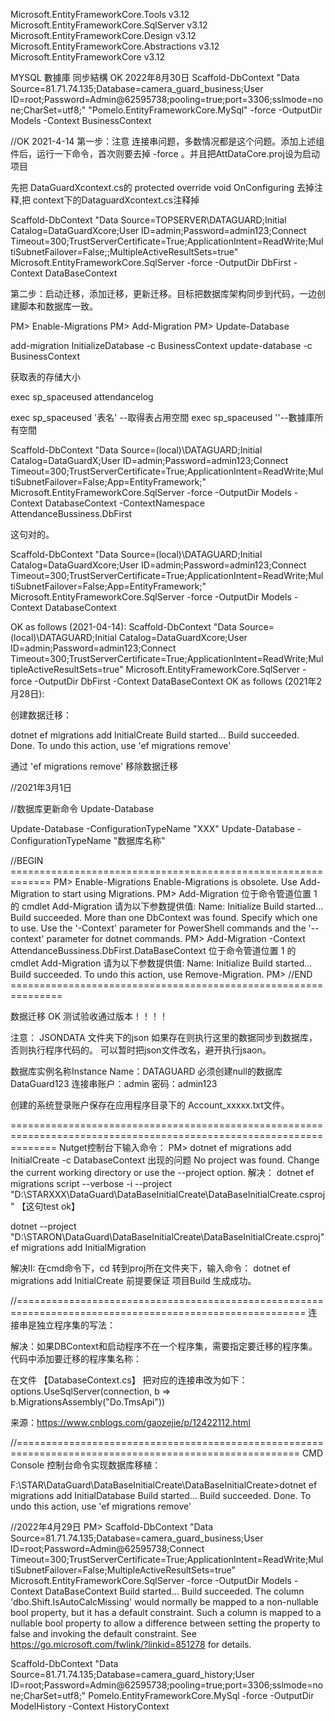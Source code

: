 ﻿Microsoft.EntityFrameworkCore.Tools  v3.12
Microsoft.EntityFrameworkCore.SqlServer v3.12
Microsoft.EntityFrameworkCore.Design v3.12
Microsoft.EntityFrameworkCore.Abstractions v3.12
Microsoft.EntityFrameworkCore v3.12


MYSQL 數據庫 同步結構
OK 2022年8月30日
Scaffold-DbContext "Data Source=81.71.74.135;Database=camera_guard_business;User ID=root;Password=Admin@62595738;pooling=true;port=3306;sslmode=none;CharSet=utf8;"  "Pomelo.EntityFrameworkCore.MySql" -force -OutputDir Models -Context BusinessContext

//OK 2021-4-14
第一步：注意 连接串问题，多数情况都是这个问题。添加上述组件后，运行一下命令，首次则要去掉 -force 。并且把AttDataCore.proj设为启动项目

先把 DataGuardXcontext.cs的 protected override void OnConfiguring 去掉注释,把 context下的DataguardXcontext.cs注释掉
 

Scaffold-DbContext "Data Source=TOPSERVER\DATAGUARD;Initial Catalog=DataGuardXcore;User ID=admin;Password=admin123;Connect Timeout=300;TrustServerCertificate=True;ApplicationIntent=ReadWrite;MultiSubnetFailover=False;;MultipleActiveResultSets=true" Microsoft.EntityFrameworkCore.SqlServer -force -OutputDir DbFirst -Context DataBaseContext

 
第二步：启动迁移，添加迁移，更新迁移。目标把数据库架构同步到代码，一边创建脚本和数据库一致。

PM> Enable-Migrations 
PM> Add-Migration
PM> Update-Database

 add-migration InitializeDatabase -c BusinessContext
 update-database -c BusinessContext


获取表的存储大小

exec sp_spaceused  attendancelog



exec sp_spaceused '表名' --取得表占用空間 
exec sp_spaceused ''--數據庫所有空間 














Scaffold-DbContext "Data Source=(local)\DATAGUARD;Initial Catalog=DataGuardX;User ID=admin;Password=admin123;Connect Timeout=300;TrustServerCertificate=True;ApplicationIntent=ReadWrite;MultiSubnetFailover=False;App=EntityFramework;" Microsoft.EntityFrameworkCore.SqlServer -force -OutputDir Models -Context DatabaseContext -ContextNamespace AttendanceBussiness.DbFirst

这句对的。

Scaffold-DbContext "Data Source=(local)\DATAGUARD;Initial Catalog=DataGuardXcore;User ID=admin;Password=admin123;Connect Timeout=300;TrustServerCertificate=True;ApplicationIntent=ReadWrite;MultiSubnetFailover=False;App=EntityFramework;" Microsoft.EntityFrameworkCore.SqlServer -force -OutputDir Models -Context DatabaseContext

OK as follows (2021-04-14):
Scaffold-DbContext "Data Source=(local)\\DATAGUARD;Initial Catalog=DataGuardXcore;User ID=admin;Password=admin123;Connect Timeout=300;TrustServerCertificate=True;ApplicationIntent=ReadWrite;MultipleActiveResultSets=true" Microsoft.EntityFrameworkCore.SqlServer -force -OutputDir DbFirst -Context DataBaseContext
OK as follows (2021年2月28日):

创建数据迁移：

dotnet ef migrations add InitialCreate
Build started...
Build succeeded.
Done. To undo this action, use 'ef migrations remove'

通过  'ef migrations remove' 移除数据迁移

//2021年3月1日

//数据库更新命令
Update-Database

Update-Database -ConfigurationTypeName "XXX"
Update-Database -ConfigurationTypeName  "数据库名称"

//BEGIN =============================================================
PM> Enable-Migrations
Enable-Migrations is obsolete. Use Add-Migration to start using Migrations.
PM> Add-Migration
位于命令管道位置 1 的 cmdlet Add-Migration
请为以下参数提供值:
Name: Initialize
Build started...
Build succeeded.
More than one DbContext was found. Specify which one to use. Use the '-Context' parameter for PowerShell commands and the '--context' parameter for dotnet commands.
PM> Add-Migration -Context AttendanceBussiness.DbFirst.DataBaseContext
位于命令管道位置 1 的 cmdlet Add-Migration
请为以下参数提供值:
Name: Initialize
Build started...
Build succeeded.
To undo this action, use Remove-Migration.
PM>
//END ===============================================================


数据迁移 OK 测试验收通过版本！！！！ 


注意：
JSONDATA 文件夹下的json 如果存在则执行这里的数据同步到数据库，否则执行程序代码的。
可以暂时把json文件改名，避开执行jsaon。

数据库实例名称Instance Name：DATAGUARD
必须创建null的数据库 DataGuard123 
连接串账户：admin
密码：admin123

创建的系统登录账户保存在应用程序目录下的 Account_xxxxx.txt文件。

====================================================================================================================
Nutget控制台下输入命令：
PM> dotnet ef migrations add InitialCreate -c DatabaseContext
出现的问题
No project was found. Change the current working directory or use the --project option.
解决：
dotnet ef migrations script --verbose -i --project "D:\STARXXX\DataGuard\DataBaseInitialCreate\DataBaseInitialCreate.csproj"  【这句test ok】

 dotnet --project "D:\STARON\DataGuard\DataBaseInitialCreate\DataBaseInitialCreate.csproj"  ef migrations add InitialMigration

 解决II:
 在cmd命令下，cd 转到proj所在文件夹下，输入命令：
 dotnet ef migrations add InitialCreate
前提要保证 项目Build 生成成功。


 //========================================================================================================
 连接串是独立程序集的写法：

 解决：如果DBContext和启动程序不在一个程序集，需要指定要迁移的程序集。代码中添加要迁移的程序集名称：

 在文件 【DatabaseContext.cs】 把对应的连接串改为如下：
 options.UseSqlServer(connection, b => b.MigrationsAssembly("Do.TmsApi"))

 来源：https://www.cnblogs.com/gaozejie/p/12422112.html

 //=======================================================================================================
 CMD Console 控制台命令实现数据库移植：

 F:\STAR\DataGuard\DataBaseInitialCreate\DataBaseInitialCreate>dotnet ef migrations add InitialDatabase
Build started...
Build succeeded.
Done. To undo this action, use 'ef migrations remove'


//2022年4月29日
PM> Scaffold-DbContext "Data Source=81.71.74.135;Database=camera_guard_business;User ID=root;Password=Admin@62595738;Connect Timeout=300;TrustServerCertificate=True;ApplicationIntent=ReadWrite;MultiSubnetFailover=False;MultipleActiveResultSets=true" Microsoft.EntityFrameworkCore.SqlServer -force -OutputDir Models -Context DataBaseContext
Build started...
Build succeeded.
The column 'dbo.Shift.IsAutoCalcMissing' would normally be mapped to a non-nullable bool property, but it has a default constraint. Such a column is mapped to a nullable bool property to allow a difference between setting the property to false and invoking the default constraint. See https://go.microsoft.com/fwlink/?linkid=851278 for details.


Scaffold-DbContext "Data Source=81.71.74.135;Database=camera_guard_history;User ID=root;Password=Admin@62595738;pooling=true;port=3306;sslmode=none;CharSet=utf8;" Pomelo.EntityFrameworkCore.MySql  -force -OutputDir ModelHistory -Context HistoryContext
 